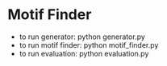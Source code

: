 Motif Finder
============

- to run generator: python generator.py
- to run motif finder: python motif_finder.py
- to run evaluation: python evaluation.py
